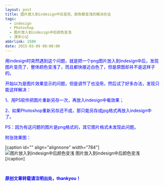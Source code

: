 ```yaml
---
layout: post
title: 图片放入到indesign中后变亮、颜色都变浅的解决办法
tags:
  - indesign
  - Photoshop
  - 图片放入到indesign中后颜色变浅
  - 清学小记
abbrlink: 1509
date: 2015-03-09 00:00:00
---
```


<!-- build time:Sat Jun 23 2018 12:05:16 GMT+0800 (中国标准时间) -->

<span style="color:#00f">用indesign时突然遇到这个问题，就是把一个png图片放入到indesign中后，发现图片变亮了、整体颜色变浅了，而且都快接近白色了，但是原图却并不是这样子的。</span>

<span style="color:#00f">开始以为是图片效果显示的问题，但是调节了也没用，然后试了好多办法，发现只能这样解决：</span>

<span style="color:#00f">1、用PS软件把图片重新另存一次，再放入indesign中看效果；</span>

<span style="color:#00f">2、如果Photoshop重新另存还不成，那只能另存成jpg格式再放入indesign中了。</span>

<span style="color:#00f">PS：因为有这问题的图片是png格式的，其它图片格式未发现此问题。</span>

<span style="color:#00f">附张效果图：</span>

[caption id="" align="alignnone" width="784"] ![图片放入到indesign中后颜色变浅](http://ww1.sinaimg.cn/large/4eed32f2jw1epzae4bve5j20ls09hq3e.jpg) 图片放入到indesign中后颜色变浅[/caption]

&nbsp;

**<span style="color:#00f">原创文章转载请注明出处，thankyou！</span>**
<!-- rebuild by neat -->